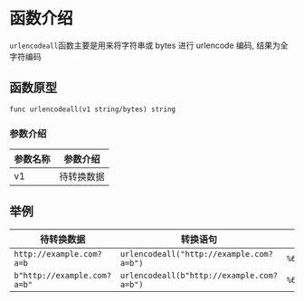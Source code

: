 # 函数介绍

`urlencodeall`函数主要是用来将字符串或 bytes 进行 urlencode 编码, 结果为全字符编码

## 函数原型

`func urlencodeall(v1 string/bytes) string`

### 参数介绍

| 参数名称 | 参数介绍  |
|------|-------|
| v1   | 待转换数据 |

## 举例

| 待转换数据                       | 转换语句                                      | 输出结果                                                                 |
|-----------------------------|-------------------------------------------|----------------------------------------------------------------------|
| `http://example.com?a=b`    | `urlencodeall("http://example.com?a=b")`  | `%68%74%74%70%3A%2F%2F%65%78%61%6D%70%6C%65%2E%63%6F%6D%3F%61%3D%62` |
| `b"http://example.com?a=b"` | `urlencodeall(b"http://example.com?a=b")` | `%68%74%74%70%3A%2F%2F%65%78%61%6D%70%6C%65%2E%63%6F%6D%3F%61%3D%62` |